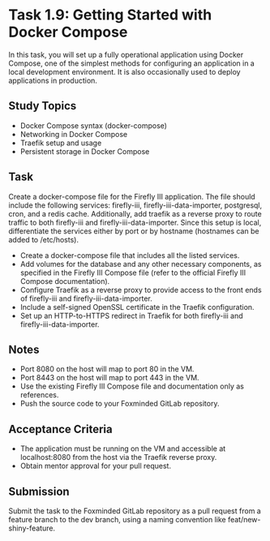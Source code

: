 # Task 1.9: Getting Started with Docker Compose

In this task, you will set up a fully operational application using Docker Compose, one of the simplest methods for configuring an application in a local development environment. It is also occasionally used to deploy applications in production.

## Study Topics

- Docker Compose syntax (docker-compose)
- Networking in Docker Compose
- Traefik setup and usage
- Persistent storage in Docker Compose

## Task

Create a docker-compose file for the Firefly III application. The file should include the following services: firefly-iii, firefly-iii-data-importer, postgresql, cron, and a redis cache. Additionally, add traefik as a reverse proxy to route traffic to both firefly-iii and firefly-iii-data-importer. Since this setup is local, differentiate the services either by port or by hostname (hostnames can be added to /etc/hosts).

- Create a docker-compose file that includes all the listed services.
- Add volumes for the database and any other necessary components, as specified in the Firefly III Compose file (refer to the official Firefly III Compose documentation).
- Configure Traefik as a reverse proxy to provide access to the front ends of firefly-iii and firefly-iii-data-importer.
- Include a self-signed OpenSSL certificate in the Traefik configuration.
- Set up an HTTP-to-HTTPS redirect in Traefik for both firefly-iii and firefly-iii-data-importer.

## Notes

- Port 8080 on the host will map to port 80 in the VM.
- Port 8443 on the host will map to port 443 in the VM.
- Use the existing Firefly III Compose file and documentation only as references.
- Push the source code to your Foxminded GitLab repository.

## Acceptance Criteria

- The application must be running on the VM and accessible at localhost:8080 from the host via the Traefik reverse proxy.
- Obtain mentor approval for your pull request.

## Submission

Submit the task to the Foxminded GitLab repository as a pull request from a feature branch to the dev branch, using a naming convention like feat/new-shiny-feature.
